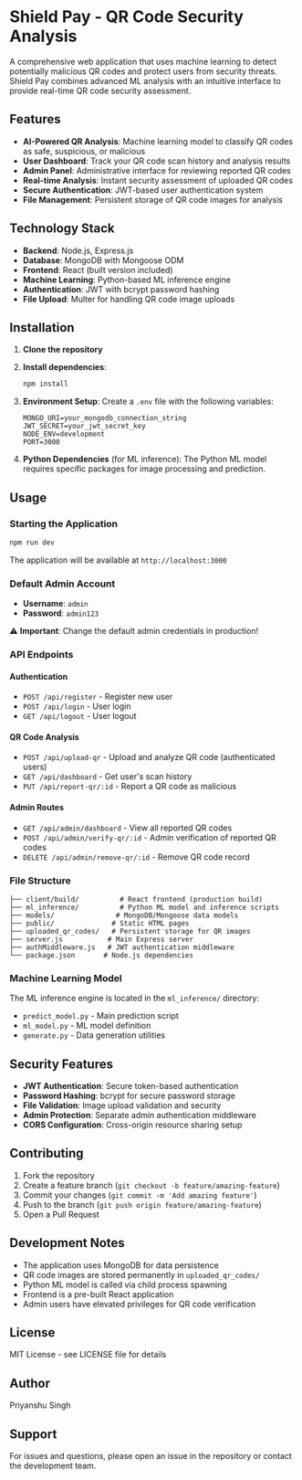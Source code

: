 
# Shield Pay - QR Code Security Analysis

A comprehensive web application that uses machine learning to detect potentially malicious QR codes and protect users from security threats. Shield Pay combines advanced ML analysis with an intuitive interface to provide real-time QR code security assessment.

## Features

- **AI-Powered QR Analysis**: Machine learning model to classify QR codes as safe, suspicious, or malicious
- **User Dashboard**: Track your QR code scan history and analysis results
- **Admin Panel**: Administrative interface for reviewing reported QR codes
- **Real-time Analysis**: Instant security assessment of uploaded QR codes
- **Secure Authentication**: JWT-based user authentication system
- **File Management**: Persistent storage of QR code images for analysis

## Technology Stack

- **Backend**: Node.js, Express.js
- **Database**: MongoDB with Mongoose ODM
- **Frontend**: React (built version included)
- **Machine Learning**: Python-based ML inference engine
- **Authentication**: JWT with bcrypt password hashing
- **File Upload**: Multer for handling QR code image uploads

## Installation

1. **Clone the repository** 
2. **Install dependencies**:
   ```bash
   npm install
   ```

3. **Environment Setup**:
   Create a `.env` file with the following variables:
   ```
   MONGO_URI=your_mongodb_connection_string
   JWT_SECRET=your_jwt_secret_key
   NODE_ENV=development
   PORT=3000
   ```

4. **Python Dependencies** (for ML inference):
   The Python ML model requires specific packages for image processing and prediction.

## Usage

### Starting the Application

```bash
npm run dev
```

The application will be available at `http://localhost:3000`

### Default Admin Account

- **Username**: `admin`
- **Password**: `admin123`

⚠️ **Important**: Change the default admin credentials in production!

### API Endpoints

#### Authentication
- `POST /api/register` - Register new user
- `POST /api/login` - User login
- `GET /api/logout` - User logout

#### QR Code Analysis
- `POST /api/upload-qr` - Upload and analyze QR code (authenticated users)
- `GET /api/dashboard` - Get user's scan history
- `PUT /api/report-qr/:id` - Report a QR code as malicious

#### Admin Routes
- `GET /api/admin/dashboard` - View all reported QR codes
- `POST /api/admin/verify-qr/:id` - Admin verification of reported QR codes
- `DELETE /api/admin/remove-qr/:id` - Remove QR code record

### File Structure

```
├── client/build/          # React frontend (production build)
├── ml_inference/          # Python ML model and inference scripts
├── models/               # MongoDB/Mongoose data models
├── public/              # Static HTML pages
├── uploaded_qr_codes/   # Persistent storage for QR images
├── server.js           # Main Express server
├── authMiddleware.js   # JWT authentication middleware
└── package.json       # Node.js dependencies
```

### Machine Learning Model

The ML inference engine is located in the `ml_inference/` directory:
- `predict_model.py` - Main prediction script
- `ml_model.py` - ML model definition
- `generate.py` - Data generation utilities

## Security Features

- **JWT Authentication**: Secure token-based authentication
- **Password Hashing**: bcrypt for secure password storage
- **File Validation**: Image upload validation and security
- **Admin Protection**: Separate admin authentication middleware
- **CORS Configuration**: Cross-origin resource sharing setup

## Contributing

1. Fork the repository
2. Create a feature branch (`git checkout -b feature/amazing-feature`)
3. Commit your changes (`git commit -m 'Add amazing feature'`)
4. Push to the branch (`git push origin feature/amazing-feature`)
5. Open a Pull Request

## Development Notes

- The application uses MongoDB for data persistence
- QR code images are stored permanently in `uploaded_qr_codes/`
- Python ML model is called via child process spawning
- Frontend is a pre-built React application
- Admin users have elevated privileges for QR code verification

## License

MIT License - see LICENSE file for details

## Author

Priyanshu Singh

## Support

For issues and questions, please open an issue in the repository or contact the development team.
